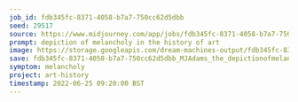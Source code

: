 ```yaml
---
job_id: fdb345fc-8371-4058-b7a7-750cc62d5dbb
seed: 29517
source: https://www.midjourney.com/app/jobs/fdb345fc-8371-4058-b7a7-750cc62d5dbb/
prompt: depiction of melancholy in the history of art
image: https://storage.googleapis.com/dream-machines-output/fdb345fc-8371-4058-b7a7-750cc62d5dbb/0_0.png
save: fdb345fc-8371-4058-b7a7-750cc62d5dbb_MJAdams_the_depictionofmelancholyinthehistoryofart.png
symptom: melancholy
project: art-history
timestamp: 2022-06-25 09:20:00 BST
---
```

